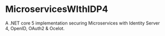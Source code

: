 # MicroservicesWIthIDP4
A .NET core 5 implementation securing Microservices with Identity Server 4, OpenID, OAuth2 &amp; Ocelot.
